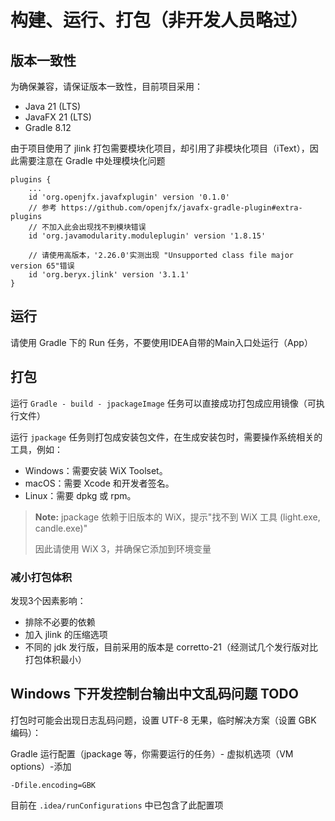 
# 构建、运行、打包（非开发人员略过）

## 版本一致性
为确保兼容，请保证版本一致性，目前项目采用：
- Java 21 (LTS)
- JavaFX 21 (LTS)
- Gradle 8.12

由于项目使用了 jlink 打包需要模块化项目，却引用了非模块化项目（iText），因此需要注意在 Gradle 中处理模块化问题
```
plugins {
    ...
    id 'org.openjfx.javafxplugin' version '0.1.0'
    // 参考 https://github.com/openjfx/javafx-gradle-plugin#extra-plugins
    // 不加入此会出现找不到模块错误
    id 'org.javamodularity.moduleplugin' version '1.8.15'
    
    // 请使用高版本，'2.26.0'实测出现 "Unsupported class file major version 65"错误
    id 'org.beryx.jlink' version '3.1.1'
}
```

## 运行
请使用 Gradle 下的 Run 任务，不要使用IDEA自带的Main入口处运行（App）

## 打包
运行 `Gradle - build - jpackageImage` 任务可以直接成功打包成应用镜像（可执行文件）

运行 `jpackage` 任务则打包成安装包文件，在生成安装包时，需要操作系统相关的工具，例如：
- Windows：需要安装 WiX Toolset。
- macOS：需要 Xcode 和开发者签名。
- Linux：需要 dpkg 或 rpm。

> **Note:** jpackage 依赖于旧版本的 WiX，提示"找不到 WiX 工具 (light.exe, candle.exe)"
>
> 因此请使用 WiX 3，并确保它添加到环境变量

### 减小打包体积
发现3个因素影响：
- 排除不必要的依赖
- 加入 jlink 的压缩选项
- 不同的 jdk 发行版，目前采用的版本是 corretto-21（经测试几个发行版对比打包体积最小）

## Windows 下开发控制台输出中文乱码问题 TODO
打包时可能会出现日志乱码问题，设置 UTF-8 无果，临时解决方案（设置 GBK 编码）：

Gradle 运行配置（jpackage 等，你需要运行的任务）- 虚拟机选项（VM options）-添加
```
-Dfile.encoding=GBK
```

目前在 `.idea/runConfigurations` 中已包含了此配置项
